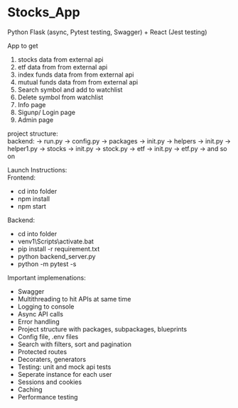 # Stocks_App  
Python Flask (async, Pytest testing, Swagger) + React (Jest testing) 

App to get 
1. stocks data from external api
2. etf data from from external api
3. index funds data from from external api
4. mutual funds data from from external api
5. Search symbol and add to watchlist
6. Delete symbol from watchlist
7. Info page
8. Sigunp/ Login page
9. Admin page


project structure:    
backend:
    -> run.py
    -> config.py
    -> packages
        -> init.py
        -> helpers
            -> init.py
            -> helper1.py
        -> stocks
            -> init.py
            -> stock.py
        -> etf
            -> init.py
            -> etf.py
        -> and so on 


Launch Instructions:  
Frontend:
- cd into folder
- npm install
- npm start

Backend:
- cd into folder
- venv1\Scripts\activate.bat
- pip install -r requirement.txt
- python backend_server.py
- python -m pytest -s


Important implemenations:
- Swagger
- Multithreading to hit APIs at same time
- Logging to console
- Async API calls
- Error handling
- Project structure with packages, subpackages, blueprints
- Config file, .env files
- Search with filters, sort and pagination
- Protected routes
- Decoraters, generators
- Testing: unit and mock api tests
- Seperate instance for each user
- Sessions and cookies
- Caching
- Performance testing